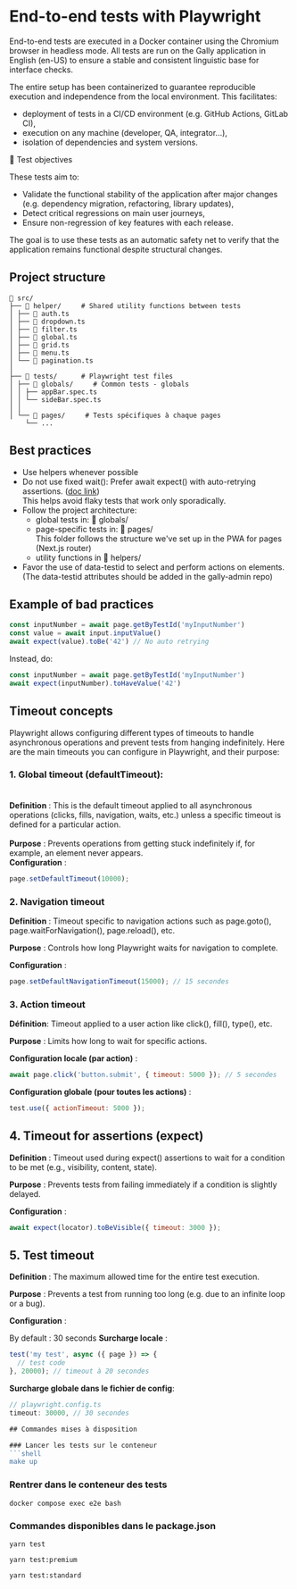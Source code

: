 # End-to-end tests with Playwright

End-to-end tests are executed in a Docker container using the Chromium browser in headless mode. All tests are run on the Gally application in English (en-US) to ensure a stable and consistent linguistic base for interface checks.

The entire setup has been containerized to guarantee reproducible execution and independence from the local environment. This facilitates:
+ deployment of tests in a CI/CD environment (e.g. GitHub Actions, GitLab CI),
+ execution on any machine (developer, QA, integrator...),
+ isolation of dependencies and system versions.

🎯 Test objectives

These tests aim to:

+ Validate the functional stability of the application after major changes (e.g. dependency migration, refactoring, library updates),
+ Detect critical regressions on main user journeys,
+ Ensure non-regression of key features with each release.

The goal is to use these tests as an automatic safety net to verify that the application remains functional despite structural changes.

## Project structure
```
📂 src/
├── 📂 helper/     # Shared utility functions between tests
│ ├── 📄 auth.ts
│ ├── 📄 dropdown.ts
│ ├── 📄 filter.ts
│ ├── 📄 global.ts
│ ├── 📄 grid.ts
│ ├── 📄 menu.ts
│ └── 📄 pagination.ts
│
├── 📂 tests/      # Playwright test files
│ ├── 📂 globals/     # Common tests - globals
│ │ ├── appBar.spec.ts
│ │ └── sideBar.spec.ts
│ │
│ └── 📂 pages/     # Tests spécifiques à chaque pages
    └── ...
```

## Best practices
+ Use helpers whenever possible
+ Do not use fixed wait(): Prefer await expect() with auto-retrying assertions. ([doc link](https://playwright.dev/docs/test-assertions#auto-retrying-assertions))<br>
This helps avoid flaky tests that work only sporadically.
+ Follow the project architecture:
    + global tests in: 📂 globals/
    + page-specific tests in: 📂 pages/<br>This folder follows the structure we've set up in the PWA for pages (Next.js router)
    + utility functions in 📂 helpers/
+ Favor the use of data-testid to select and perform actions on elements. (The data-testid attributes should be added in the gally-admin repo)

## Example of bad practices  
```ts
const inputNumber = await page.getByTestId('myInputNumber')
const value = await input.inputValue()
await expect(value).toBe('42') // No auto retrying
```

Instead, do:

```ts
const inputNumber = await page.getByTestId('myInputNumber')
await expect(inputNumber).toHaveValue('42')
```

## Timeout concepts
Playwright allows configuring different types of timeouts to handle asynchronous operations and prevent tests from hanging indefinitely. Here are the main timeouts you can configure in Playwright, and their purpose:
### 1. Global timeout (defaultTimeout): <br> <br>
 **Definition** :  This is the default timeout applied to all asynchronous operations (clicks, fills, navigation, waits, etc.) unless a specific timeout is defined for a particular action.<br><br>
**Purpose** : Prevents operations from getting stuck indefinitely if, for example, an element never appears.<br>
**Configuration** : 
```js
page.setDefaultTimeout(10000);
```

### 2. Navigation timeout
**Definition** : Timeout specific to navigation actions such as page.goto(), page.waitForNavigation(), page.reload(), etc.

**Purpose** : Controls how long Playwright waits for navigation to complete.

**Configuration** :

```js
page.setDefaultNavigationTimeout(15000); // 15 secondes
```
### 3. Action timeout
**Définition**: Timeout applied to a user action like click(), fill(), type(), etc.

**Purpose** : Limits how long to wait for specific actions.

**Configuration locale (par action)** :
```js
await page.click('button.submit', { timeout: 5000 }); // 5 secondes
```
**Configuration globale (pour toutes les actions)** :
```js
test.use({ actionTimeout: 5000 });
```
## 4. Timeout for assertions (expect)
 **Definition** : Timeout used during expect() assertions to wait for a condition to be met (e.g., visibility, content, state).

**Purpose** : Prevents tests from failing immediately if a condition is slightly delayed.

**Configuration** :
```js
await expect(locator).toBeVisible({ timeout: 3000 });
```

## 5. Test timeout
**Definition** : The maximum allowed time for the entire test execution.

**Purpose** : Prevents a test from running too long (e.g. due to an infinite loop or a bug).

**Configuration** :

By default : 30 seconds
**Surcharge locale** :

```js
test('my test', async ({ page }) => {
  // test code
}, 20000); // timeout à 20 secondes
```

**Surcharge globale dans le fichier de config**:
```js
// playwright.config.ts
timeout: 30000, // 30 secondes

## Commandes mises à disposition

### Lancer les tests sur le conteneur
```shell
make up
```

### Rentrer dans le conteneur des tests
```shell
docker compose exec e2e bash
```

### Commandes disponibles dans le package.json
```shell
yarn test
```

```shell
yarn test:premium
```
```shell
yarn test:standard
```
